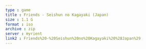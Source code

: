 ```yaml
---
type : game
title : Friends - Seishun no Kagayaki (Japan)
size : 1.1 G
format : iso
archive : zip
server : myrient
link2 : Friends%20-%20Seishun%20no%20Kagayaki%20%28Japan%29
---
```

